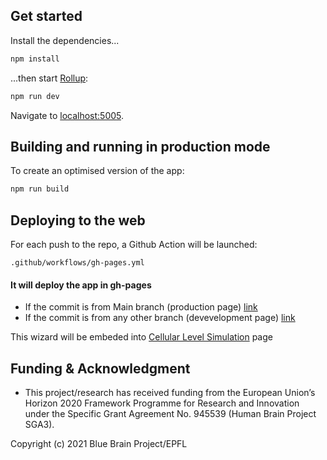 
## Get started

Install the dependencies...

```bash
npm install
```

...then start [Rollup](https://rollupjs.org):

```bash
npm run dev
```

Navigate to [localhost:5005](http://localhost:5005).

## Building and running in production mode

To create an optimised version of the app:

```bash
npm run build
```

## Deploying to the web

For each push to the repo, a Github Action will be launched:

`.github/workflows/gh-pages.yml`

#### It will deploy the app in gh-pages
- If the commit is from Main branch (production page) [link](https://bluebrain.github.io/bsp-usecase-wizard/index.html)
- If the commit is from any other branch (devevelopment page) [link](https://bluebrain.github.io/bsp-usecase-wizard/dev/index.html)

This wizard will be embeded into [Cellular Level Simulation](https://github.com/ebrains-cls-interactive/ebrains-cls-interactive.github.io) page


## Funding & Acknowledgment
- This project/research has received funding from the European Union’s Horizon 2020 Framework Programme for Research and Innovation under the Specific Grant Agreement No. 945539 (Human Brain Project SGA3).

Copyright (c) 2021 Blue Brain Project/EPFL
